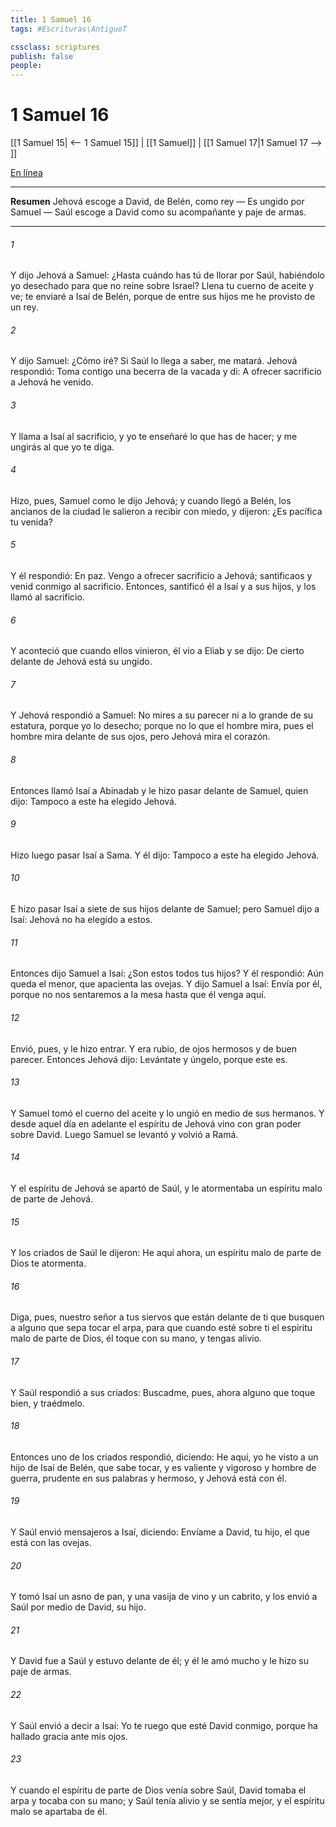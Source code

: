 ```yaml
---
title: 1 Samuel 16
tags: #Escrituras\AntiguoT

cssclass: scriptures
publish: false
people:
---
```


# 1 Samuel 16
[[1 Samuel 15| <-- 1 Samuel 15]] | [[1 Samuel]] | [[1 Samuel 17|1 Samuel 17 --> ]]

[En línea](https://churchofjesuschrist.org/study/scriptures/ot/1-sam/16?lang=spa)

---
__Resumen__
Jehová escoge a David, de Belén, como rey — Es ungido por Samuel — Saúl escoge a David como su acompañante y paje de armas.

---
###### 1 
Y dijo Jehová a Samuel: ¿Hasta cuándo has tú de llorar por Saúl, habiéndolo yo desechado para que no reine sobre Israel? Llena tu cuerno de aceite y ve; te enviaré a Isaí de Belén, porque de entre sus hijos me he provisto de un rey.

###### 2 
Y dijo Samuel: ¿Cómo iré? Si Saúl lo llega a saber, me matará. Jehová respondió: Toma contigo una becerra de la vacada y di: A ofrecer sacrificio a Jehová he venido.

###### 3 
Y llama a Isaí al sacrificio, y yo te enseñaré lo que has de hacer; y me ungirás al que yo te diga.

###### 4 
Hizo, pues, Samuel como le dijo Jehová; y cuando llegó a Belén, los ancianos de la ciudad le salieron a recibir con miedo, y dijeron: ¿Es pacífica tu venida?

###### 5 
Y él respondió: En paz. Vengo a ofrecer sacrificio a Jehová; santificaos y venid conmigo al sacrificio. Entonces, santificó él a Isaí y a sus hijos, y los llamó al sacrificio.

###### 6 
Y aconteció que cuando ellos vinieron, él vio a Eliab y se dijo: De cierto delante de Jehová está su ungido.

###### 7 
Y Jehová respondió a Samuel: No mires a su parecer ni a lo grande de su estatura, porque yo lo desecho; porque  no  lo que el hombre mira, pues el hombre mira  delante de sus ojos, pero Jehová mira el corazón.

###### 8 
Entonces llamó Isaí a Abinadab y le hizo pasar delante de Samuel, quien dijo: Tampoco a este ha elegido Jehová.

###### 9 
Hizo luego pasar Isaí a Sama. Y él dijo: Tampoco a este ha elegido Jehová.

###### 10 
E hizo pasar Isaí a siete de sus hijos delante de Samuel; pero Samuel dijo a Isaí: Jehová no ha elegido a estos.

###### 11 
Entonces dijo Samuel a Isaí: ¿Son estos todos tus hijos? Y él respondió: Aún queda el menor, que apacienta las ovejas. Y dijo Samuel a Isaí: Envía por él, porque no nos sentaremos a la mesa hasta que él venga aquí.

###### 12 
Envió, pues,  y le hizo entrar. Y era rubio, de ojos hermosos y de buen parecer. Entonces Jehová dijo: Levántate y úngelo, porque este es.

###### 13 
Y Samuel tomó el cuerno del aceite y lo ungió en medio de sus hermanos. Y desde aquel día en adelante el espíritu de Jehová vino con gran poder sobre David. Luego Samuel se levantó y volvió a Ramá.

###### 14 
Y el espíritu de Jehová se apartó de Saúl, y le atormentaba un espíritu malo de parte de Jehová.

###### 15 
Y los criados de Saúl le dijeron: He aquí ahora, un espíritu malo de parte de Dios te atormenta.

###### 16 
Diga, pues, nuestro señor a tus siervos que están delante de ti que busquen a alguno que sepa tocar el arpa, para que cuando esté sobre ti el espíritu malo de parte de Dios, él toque con su mano, y tengas alivio.

###### 17 
Y Saúl respondió a sus criados: Buscadme, pues, ahora alguno que toque bien, y traédmelo.

###### 18 
Entonces uno de los criados respondió, diciendo: He aquí, yo he visto a un hijo de Isaí de Belén, que sabe tocar, y es valiente y vigoroso y hombre de guerra, prudente en sus palabras y hermoso, y Jehová está con él.

###### 19 
Y Saúl envió mensajeros a Isaí, diciendo: Envíame a David, tu hijo, el que está con las ovejas.

###### 20 
Y tomó Isaí un asno  de pan, y una vasija de vino y un cabrito, y los envió a Saúl por medio de David, su hijo.

###### 21 
Y David fue a Saúl y estuvo delante de él; y él le amó mucho y le hizo su paje de armas.

###### 22 
Y Saúl envió a decir a Isaí: Yo te ruego que esté David conmigo, porque ha hallado gracia ante mis ojos.

###### 23 
Y cuando el espíritu  de parte de Dios venía sobre Saúl, David tomaba el arpa y tocaba con su mano; y Saúl tenía alivio y se sentía mejor, y el espíritu malo se apartaba de él.

